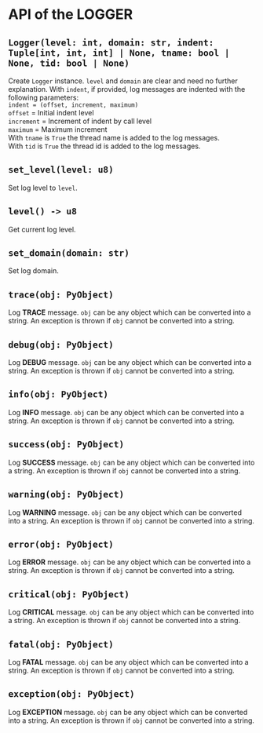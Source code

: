 # API of the LOGGER

## `Logger(level: int, domain: str, indent: Tuple[int, int, int] | None, tname: bool | None, tid: bool | None)`

Create `Logger` instance. `level` and `domain` are clear and need no further explanation.
With `indent`, if provided, log messages are indented with the following parameters:  
`indent = (offset, increment, maximum)`  
`offset` = Initial indent level  
`increment` = Increment of indent by call level  
`maximum` = Maximum increment  
With `tname` is `True` the thread name is added to the log messages.  
With `tid` is `True` the thread id is added to the log messages.

## `set_level(level: u8)`

Set log level to `level`.

## `level() -> u8`

Get current log level.

## `set_domain(domain: str)`

Set log domain.

## `trace(obj: PyObject)`

Log **TRACE** message. `obj` can be any object which can be converted into a string.
An exception is thrown if `obj` cannot be converted into a string.

## `debug(obj: PyObject)`

Log **DEBUG** message. `obj` can be any object which can be converted into a string.
An exception is thrown if `obj` cannot be converted into a string.

## `info(obj: PyObject)`

Log **INFO** message. `obj` can be any object which can be converted into a string.
An exception is thrown if `obj` cannot be converted into a string.

## `success(obj: PyObject)`

Log **SUCCESS** message. `obj` can be any object which can be converted into a string.
An exception is thrown if `obj` cannot be converted into a string.

## `warning(obj: PyObject)`

Log **WARNING** message. `obj` can be any object which can be converted into a string.
An exception is thrown if `obj` cannot be converted into a string.

## `error(obj: PyObject)`

Log **ERROR** message. `obj` can be any object which can be converted into a string.
An exception is thrown if `obj` cannot be converted into a string.

## `critical(obj: PyObject)`

Log **CRITICAL** message. `obj` can be any object which can be converted into a string.
An exception is thrown if `obj` cannot be converted into a string.

## `fatal(obj: PyObject)`

Log **FATAL** message. `obj` can be any object which can be converted into a string.
An exception is thrown if `obj` cannot be converted into a string.

## `exception(obj: PyObject)`

Log **EXCEPTION** message. `obj` can be any object which can be converted into a string.
An exception is thrown if `obj` cannot be converted into a string.
